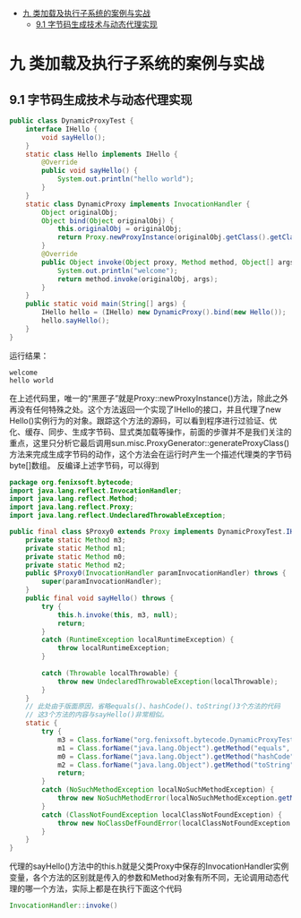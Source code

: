 <!-- START doctoc generated TOC please keep comment here to allow auto update -->
<!-- DON'T EDIT THIS SECTION, INSTEAD RE-RUN doctoc TO UPDATE -->

- [九 类加载及执行子系统的案例与实战](#%E4%B9%9D-%E7%B1%BB%E5%8A%A0%E8%BD%BD%E5%8F%8A%E6%89%A7%E8%A1%8C%E5%AD%90%E7%B3%BB%E7%BB%9F%E7%9A%84%E6%A1%88%E4%BE%8B%E4%B8%8E%E5%AE%9E%E6%88%98)
  - [9.1 字节码生成技术与动态代理实现](#91-%E5%AD%97%E8%8A%82%E7%A0%81%E7%94%9F%E6%88%90%E6%8A%80%E6%9C%AF%E4%B8%8E%E5%8A%A8%E6%80%81%E4%BB%A3%E7%90%86%E5%AE%9E%E7%8E%B0)

<!-- END doctoc generated TOC please keep comment here to allow auto update -->

# 九 类加载及执行子系统的案例与实战

## 9.1 字节码生成技术与动态代理实现
```java
public class DynamicProxyTest {
    interface IHello {
        void sayHello();
    }
    static class Hello implements IHello {
        @Override
        public void sayHello() {
            System.out.println("hello world");
        }
    }
    static class DynamicProxy implements InvocationHandler {
        Object originalObj;
        Object bind(Object originalObj) {
            this.originalObj = originalObj;
            return Proxy.newProxyInstance(originalObj.getClass().getClassLoader(), originalObj.getClass().getInterfaces(), this);
        }
        @Override
        public Object invoke(Object proxy, Method method, Object[] args) throws Throwable {
            System.out.println("welcome");
            return method.invoke(originalObj, args);
        }
    }
    public static void main(String[] args) {
        IHello hello = (IHello) new DynamicProxy().bind(new Hello());
        hello.sayHello();
    }
}

```

运行结果：

```
welcome  
hello world
```

在上述代码里，唯一的“黑匣子”就是Proxy::newProxyInstance()方法，除此之外再没有任何特殊之处。这个方法返回一个实现了IHello的接口，并且代理了new Hello()实例行为的对象。跟踪这个方法的源码，可以看到程序进行过验证、优化、缓存、同步、生成字节码、显式类加载等操作，前面的步骤并不是我们关注的重点，这里只分析它最后调用sun.misc.ProxyGenerator::generateProxyClass()方法来完成生成字节码的动作，这个方法会在运行时产生一个描述代理类的字节码byte\[\]数组。
反编译上述字节码，可以得到

```java
package org.fenixsoft.bytecode;
import java.lang.reflect.InvocationHandler;
import java.lang.reflect.Method;
import java.lang.reflect.Proxy;
import java.lang.reflect.UndeclaredThrowableException;

public final class $Proxy0 extends Proxy implements DynamicProxyTest.IHello {
    private static Method m3;
    private static Method m1;
    private static Method m0;
    private static Method m2;
    public $Proxy0(InvocationHandler paramInvocationHandler) throws {
        super(paramInvocationHandler);
    }
    public final void sayHello() throws {
        try {
            this.h.invoke(this, m3, null);
            return;
        }
        catch (RuntimeException localRuntimeException) {
            throw localRuntimeException;
        }
        
        catch (Throwable localThrowable) {
            throw new UndeclaredThrowableException(localThrowable);
        }
    }
    // 此处由于版面原因，省略equals()、hashCode()、toString()3个方法的代码
    // 这3个方法的内容与sayHello()非常相似。
    static {
        try {
            m3 = Class.forName("org.fenixsoft.bytecode.DynamicProxyTest$IHello").getMethod("sayHello", new Class[0]);
            m1 = Class.forName("java.lang.Object").getMethod("equals", new Class[] {Class.forName("java.lang.Object") });
            m0 = Class.forName("java.lang.Object").getMethod("hashCode", new Class[0]);
            m2 = Class.forName("java.lang.Object").getMethod("toString", new Class[0]);
            return;
        }
        catch (NoSuchMethodException localNoSuchMethodException) {
            throw new NoSuchMethodError(localNoSuchMethodException.getMessage());
        }
        catch (ClassNotFoundException localClassNotFoundException) {
            throw new NoClassDefFoundError(localClassNotFoundException.getMessage());
        }
    }
}

```

代理的sayHello()方法中的this.h就是父类Proxy中保存的InvocationHandler实例变量，各个方法的区别就是传入的参数和Method对象有所不同，无论调用动态代理的哪一个方法，实际上都是在执行下面这个代码
```java
InvocationHandler::invoke()
```


